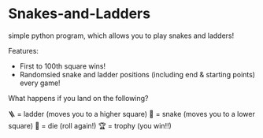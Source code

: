 # Snakes-and-Ladders
simple python program, which allows you to play snakes and ladders!

Features:
- First to 100th square wins!
- Randomsied snake and ladder positions (including end & starting points) every game!


What happens if you land on the following?

🪜 = ladder (moves you to a higher square)
🐍 = snake (moves you to a lower square)
🎲 = die (roll again!)
🏆 = trophy (you win!!)
